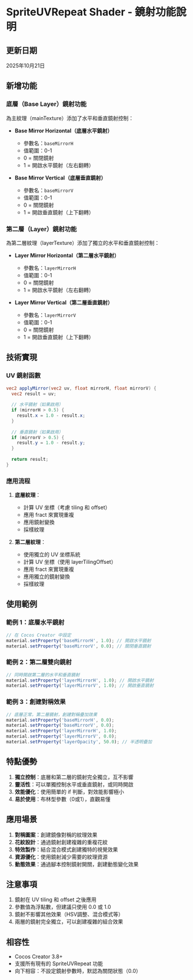 # SpriteUVRepeat Shader - 鏡射功能說明

## 更新日期
2025年10月21日

## 新增功能

### 底層（Base Layer）鏡射功能
為主紋理（mainTexture）添加了水平和垂直鏡射控制：

- **Base Mirror Horizontal（底層水平鏡射）**
  - 參數名：`baseMirrorH`
  - 值範圍：0-1
  - 0 = 關閉鏡射
  - 1 = 開啟水平鏡射（左右翻轉）

- **Base Mirror Vertical（底層垂直鏡射）**
  - 參數名：`baseMirrorV`
  - 值範圍：0-1
  - 0 = 關閉鏡射
  - 1 = 開啟垂直鏡射（上下翻轉）

### 第二層（Layer）鏡射功能
為第二層紋理（layerTexture）添加了獨立的水平和垂直鏡射控制：

- **Layer Mirror Horizontal（第二層水平鏡射）**
  - 參數名：`layerMirrorH`
  - 值範圍：0-1
  - 0 = 關閉鏡射
  - 1 = 開啟水平鏡射（左右翻轉）

- **Layer Mirror Vertical（第二層垂直鏡射）**
  - 參數名：`layerMirrorV`
  - 值範圍：0-1
  - 0 = 關閉鏡射
  - 1 = 開啟垂直鏡射（上下翻轉）

## 技術實現

### UV 鏡射函數
```glsl
vec2 applyMirror(vec2 uv, float mirrorH, float mirrorV) {
  vec2 result = uv;
  
  // 水平鏡射（如果啟用）
  if (mirrorH > 0.5) {
    result.x = 1.0 - result.x;
  }
  
  // 垂直鏡射（如果啟用）
  if (mirrorV > 0.5) {
    result.y = 1.0 - result.y;
  }
  
  return result;
}
```

### 應用流程

1. **底層紋理**：
   - 計算 UV 坐標（考慮 tiling 和 offset）
   - 應用 fract 來實現重複
   - 應用鏡射變換
   - 採樣紋理

2. **第二層紋理**：
   - 使用獨立的 UV 坐標系統
   - 計算 UV 坐標（使用 layerTilingOffset）
   - 應用 fract 來實現重複
   - 應用獨立的鏡射變換
   - 採樣紋理

## 使用範例

### 範例 1：底層水平鏡射
```typescript
// 在 Cocos Creator 中設定
material.setProperty('baseMirrorH', 1.0); // 開啟水平鏡射
material.setProperty('baseMirrorV', 0.0); // 關閉垂直鏡射
```

### 範例 2：第二層雙向鏡射
```typescript
// 同時開啟第二層的水平和垂直鏡射
material.setProperty('layerMirrorH', 1.0); // 開啟水平鏡射
material.setProperty('layerMirrorV', 1.0); // 開啟垂直鏡射
```

### 範例 3：創建對稱效果
```typescript
// 底層正常，第二層鏡射，創建對稱疊加效果
material.setProperty('baseMirrorH', 0.0);
material.setProperty('baseMirrorV', 0.0);
material.setProperty('layerMirrorH', 1.0);
material.setProperty('layerMirrorV', 0.0);
material.setProperty('layerOpacity', 50.0); // 半透明疊加
```

## 特點優勢

1. **獨立控制**：底層和第二層的鏡射完全獨立，互不影響
2. **靈活性**：可以單獨控制水平或垂直鏡射，或同時開啟
3. **效能優化**：使用簡單的 if 判斷，對效能影響極小
4. **易於使用**：布林型參數（0或1），直觀易懂

## 應用場景

1. **對稱圖案**：創建鏡像對稱的紋理效果
2. **花紋設計**：通過鏡射創建複雜的重複花紋
3. **特效製作**：結合混合模式創建獨特的視覺效果
4. **資源優化**：使用鏡射減少需要的紋理資源
5. **動態效果**：通過腳本控制鏡射開關，創建動態變化效果

## 注意事項

1. 鏡射在 UV tiling 和 offset 之後應用
2. 參數值為浮點數，但建議只使用 0.0 或 1.0
3. 鏡射不影響其他效果（HSV調整、混合模式等）
4. 兩層的鏡射完全獨立，可以創建複雜的組合效果

## 相容性

- Cocos Creator 3.8+
- 支援所有現有的 SpriteUVRepeat 功能
- 向下相容：不設定鏡射參數時，默認為關閉狀態（0.0）
